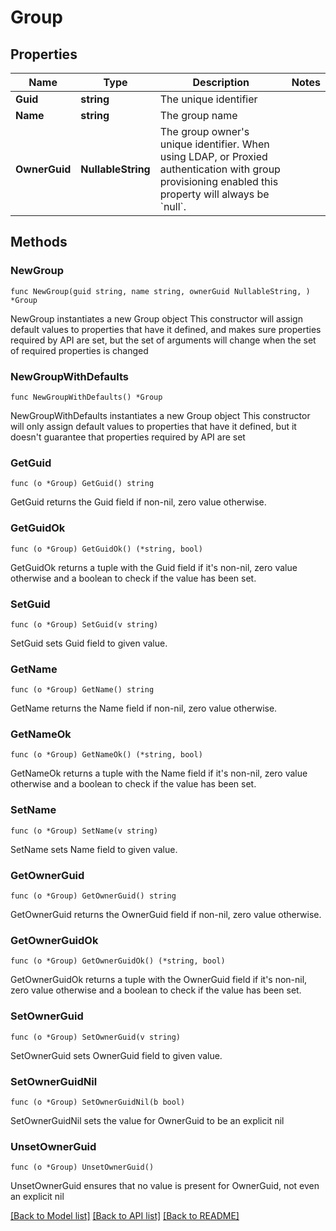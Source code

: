 # Group

## Properties

Name | Type | Description | Notes
------------ | ------------- | ------------- | -------------
**Guid** | **string** | The unique identifier  | 
**Name** | **string** | The group name  | 
**OwnerGuid** | **NullableString** | The group owner&#39;s unique identifier. When using LDAP, or Proxied authentication with group provisioning enabled this property will always be &#x60;null&#x60;.  | 

## Methods

### NewGroup

`func NewGroup(guid string, name string, ownerGuid NullableString, ) *Group`

NewGroup instantiates a new Group object
This constructor will assign default values to properties that have it defined,
and makes sure properties required by API are set, but the set of arguments
will change when the set of required properties is changed

### NewGroupWithDefaults

`func NewGroupWithDefaults() *Group`

NewGroupWithDefaults instantiates a new Group object
This constructor will only assign default values to properties that have it defined,
but it doesn't guarantee that properties required by API are set

### GetGuid

`func (o *Group) GetGuid() string`

GetGuid returns the Guid field if non-nil, zero value otherwise.

### GetGuidOk

`func (o *Group) GetGuidOk() (*string, bool)`

GetGuidOk returns a tuple with the Guid field if it's non-nil, zero value otherwise
and a boolean to check if the value has been set.

### SetGuid

`func (o *Group) SetGuid(v string)`

SetGuid sets Guid field to given value.


### GetName

`func (o *Group) GetName() string`

GetName returns the Name field if non-nil, zero value otherwise.

### GetNameOk

`func (o *Group) GetNameOk() (*string, bool)`

GetNameOk returns a tuple with the Name field if it's non-nil, zero value otherwise
and a boolean to check if the value has been set.

### SetName

`func (o *Group) SetName(v string)`

SetName sets Name field to given value.


### GetOwnerGuid

`func (o *Group) GetOwnerGuid() string`

GetOwnerGuid returns the OwnerGuid field if non-nil, zero value otherwise.

### GetOwnerGuidOk

`func (o *Group) GetOwnerGuidOk() (*string, bool)`

GetOwnerGuidOk returns a tuple with the OwnerGuid field if it's non-nil, zero value otherwise
and a boolean to check if the value has been set.

### SetOwnerGuid

`func (o *Group) SetOwnerGuid(v string)`

SetOwnerGuid sets OwnerGuid field to given value.


### SetOwnerGuidNil

`func (o *Group) SetOwnerGuidNil(b bool)`

 SetOwnerGuidNil sets the value for OwnerGuid to be an explicit nil

### UnsetOwnerGuid
`func (o *Group) UnsetOwnerGuid()`

UnsetOwnerGuid ensures that no value is present for OwnerGuid, not even an explicit nil

[[Back to Model list]](../README.md#documentation-for-models) [[Back to API list]](../README.md#documentation-for-api-endpoints) [[Back to README]](../README.md)


